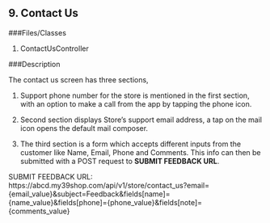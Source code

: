 ## 9. Contact Us

###Files/Classes

1. ContactUsController

###Description

The contact us screen has three sections,

1.	Support phone number for the store is mentioned in the first section, with an option to make a call from the app by tapping the phone icon.

2.	Second section displays Store’s support email address, a tap on the mail icon opens the default mail composer.

3.	The third section is a form which accepts different inputs from the customer like Name, Email, Phone and Comments. This info can then be submitted with a POST request to **SUBMIT FEEDBACK URL**.

<aside class="notice">
SUBMIT FEEDBACK URL:<br/>
https://abcd.my39shop.com/api/v1/store/contact_us?email={email_value}&subject=Feedback&fields[name]={name_value}&fields[phone]={phone_value}&fields[note]={comments_value}
</aside>